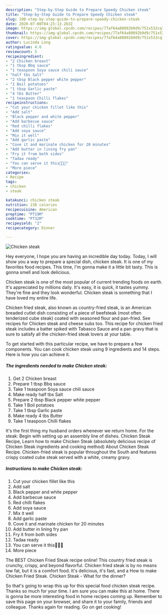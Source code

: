 ```yaml
---
description: "Step-by-Step Guide to Prepare Speedy Chicken steak"
title: "Step-by-Step Guide to Prepare Speedy Chicken steak"
slug: 190-step-by-step-guide-to-prepare-speedy-chicken-steak
date: 2020-07-08T04:23:13.263Z
image: https://img-global.cpcdn.com/recipes/77af64a80892b9d9/751x532cq70/chicken-steak-recipe-main-photo.jpg
thumbnail: https://img-global.cpcdn.com/recipes/77af64a80892b9d9/751x532cq70/chicken-steak-recipe-main-photo.jpg
cover: https://img-global.cpcdn.com/recipes/77af64a80892b9d9/751x532cq70/chicken-steak-recipe-main-photo.jpg
author: Lucinda Long
ratingvalue: 4.6
reviewcount: 5
recipeingredient:
- "2 Chicken breast"
- "1 tbsp Bbq sauce"
- "1 teaspoon Soya sauce chili sauce"
- "half tbs Salt"
- "2 tbsp Black pepper white pepper"
- "1 Boil potatoes"
- "1 tbsp Garlic paste"
- "4 tbs Butter"
- "1 teaspoon Chilli flakes"
recipeinstructions:
- "Cut your chicken fillet like this"
- "Add salt"
- "Black pepper and white pepper"
- "Add barbecue sauce"
- "Red chilli flakes"
- "Add soya sauce"
- "Mix it well"
- "Add garlic paste"
- "Cove it and marinate chicken for 20 minutes"
- "Add butter in lining fry pan"
- "Fry it from both sides"
- "Tadaa ready"
- "You can serve it this💖🥰🥰"
- "More piece"
categories:
- Recipe
tags:
- chicken
- steak

katakunci: chicken steak 
nutrition: 238 calories
recipecuisine: American
preptime: "PT19M"
cooktime: "PT32M"
recipeyield: "2"
recipecategory: Dinner

---
```



![Chicken steak](https://img-global.cpcdn.com/recipes/77af64a80892b9d9/751x532cq70/chicken-steak-recipe-main-photo.jpg)

Hey everyone, I hope you are having an incredible day today. Today, I will show you a way to prepare a special dish, chicken steak. It is one of my favorites food recipes. This time, I'm gonna make it a little bit tasty. This is gonna smell and look delicious.

Chicken steak is one of the most popular of current trending foods on earth. It's appreciated by millions daily. It's easy, it is quick, it tastes yummy. They're fine and they look wonderful. Chicken steak is something that I have loved my entire life.

Chicken fried steak, also known as country-fried steak, is an American breaded cutlet dish consisting of a piece of beefsteak (most often tenderized cube steak) coated with seasoned flour and pan-fried. See recipes for Chicken steak and cheese subs too. This recipe for chicken fried steak includes a batter spiked with Tabasco Sauce and a pan gravy that is sure to satisfy all the chicken-fried steak lovers at your table.


To get started with this particular recipe, we have to prepare a few components. You can cook chicken steak using 9 ingredients and 14 steps. Here is how you can achieve it.

<!--inarticleads1-->

##### The ingredients needed to make Chicken steak:

1. Get 2 Chicken breast
1. Prepare 1 tbsp Bbq sauce
1. Take 1 teaspoon Soya sauce chili sauce
1. Make ready half tbs Salt
1. Prepare 2 tbsp Black pepper white pepper
1. Take 1 Boil potatoes
1. Take 1 tbsp Garlic paste
1. Make ready 4 tbs Butter
1. Take 1 teaspoon Chilli flakes


It&#39;s the first thing my husband orders whenever we return home. For the steak: Begin with setting up an assembly line of dishes. Chicken Steak Recipe, Learn how to make Chicken Steak (absolutely delicious recipe of Chicken Steak ingredients and cooking method) About Chicken Steak Recipe. Chicken-fried steak is popular throughout the South and features crispy coated cube steak served with a white, creamy gravy. 

<!--inarticleads2-->

##### Instructions to make Chicken steak:

1. Cut your chicken fillet like this
1. Add salt
1. Black pepper and white pepper
1. Add barbecue sauce
1. Red chilli flakes
1. Add soya sauce
1. Mix it well
1. Add garlic paste
1. Cove it and marinate chicken for 20 minutes
1. Add butter in lining fry pan
1. Fry it from both sides
1. Tadaa ready
1. You can serve it this💖🥰🥰
1. More piece


The BEST Chicken Fried Steak recipe online! This country fried steak is crunchy, crispy, and beyond flavorful. Chicken fried steak is by no means low fat, but it is a comfort food. It&#39;s delicious, it&#39;s fast, and a How to make Chicken Fried Steak. Chicken Steak - What for the dinner? 

So that's going to wrap this up for this special food chicken steak recipe. Thanks so much for your time. I am sure you can make this at home. There is gonna be more interesting food in home recipes coming up. Remember to save this page on your browser, and share it to your family, friends and colleague. Thanks again for reading. Go on get cooking!
